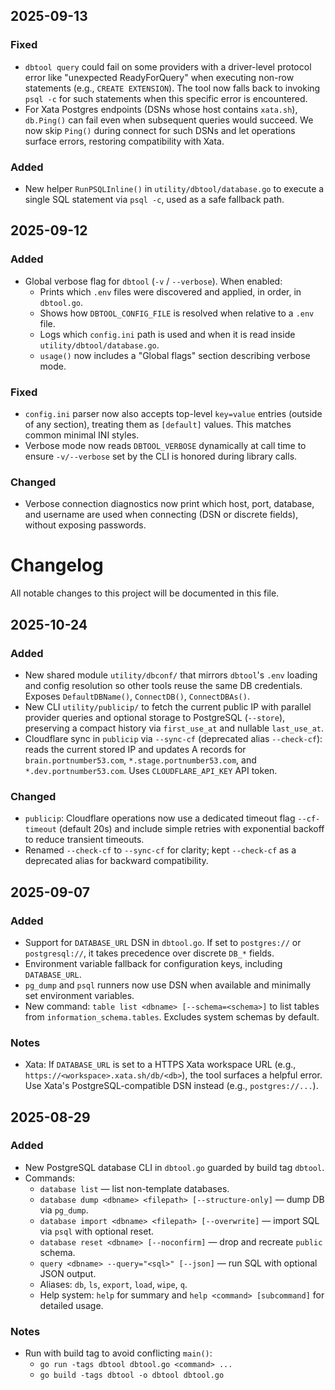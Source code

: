 ## 2025-09-13

### Fixed

- `dbtool query` could fail on some providers with a driver-level protocol error like "unexpected ReadyForQuery" when executing non-row statements (e.g., `CREATE EXTENSION`). The tool now falls back to invoking `psql -c` for such statements when this specific error is encountered.
- For Xata Postgres endpoints (DSNs whose host contains `xata.sh`), `db.Ping()` can fail even when subsequent queries would succeed. We now skip `Ping()` during connect for such DSNs and let operations surface errors, restoring compatibility with Xata.

### Added

- New helper `RunPSQLInline()` in `utility/dbtool/database.go` to execute a single SQL statement via `psql -c`, used as a safe fallback path.

## 2025-09-12

### Added

- Global verbose flag for `dbtool` (`-v` / `--verbose`). When enabled:
  - Prints which `.env` files were discovered and applied, in order, in `dbtool.go`.
  - Shows how `DBTOOL_CONFIG_FILE` is resolved when relative to a `.env` file.
  - Logs which `config.ini` path is used and when it is read inside `utility/dbtool/database.go`.
  - `usage()` now includes a "Global flags" section describing verbose mode.

### Fixed

- `config.ini` parser now also accepts top-level `key=value` entries (outside of any section), treating them as `[default]` values. This matches common minimal INI styles.
- Verbose mode now reads `DBTOOL_VERBOSE` dynamically at call time to ensure `-v/--verbose` set by the CLI is honored during library calls.

### Changed

- Verbose connection diagnostics now print which host, port, database, and username are used when connecting (DSN or discrete fields), without exposing passwords.

# Changelog

All notable changes to this project will be documented in this file.

## 2025-10-24

### Added

- New shared module `utility/dbconf/` that mirrors `dbtool`'s `.env` loading and config resolution so other tools reuse the same DB credentials. Exposes `DefaultDBName()`, `ConnectDB()`, `ConnectDBAs()`.
- New CLI `utility/publicip/` to fetch the current public IP with parallel provider queries and optional storage to PostgreSQL (`--store`), preserving a compact history via `first_use_at` and nullable `last_use_at`.
- Cloudflare sync in `publicip` via `--sync-cf` (deprecated alias `--check-cf`): reads the current stored IP and updates A records for `brain.portnumber53.com`, `*.stage.portnumber53.com`, and `*.dev.portnumber53.com`. Uses `CLOUDFLARE_API_KEY` API token.

### Changed

- `publicip`: Cloudflare operations now use a dedicated timeout flag `--cf-timeout` (default 20s) and include simple retries with exponential backoff to reduce transient timeouts.
- Renamed `--check-cf` to `--sync-cf` for clarity; kept `--check-cf` as a deprecated alias for backward compatibility.

## 2025-09-07

### Added

- Support for `DATABASE_URL` DSN in `dbtool.go`. If set to `postgres://` or `postgresql://`, it takes precedence over discrete `DB_*` fields.
- Environment variable fallback for configuration keys, including `DATABASE_URL`.
- `pg_dump` and `psql` runners now use DSN when available and minimally set environment variables.
- New command: `table list <dbname> [--schema=<schema>]` to list tables from `information_schema.tables`. Excludes system schemas by default.

### Notes

- Xata: If `DATABASE_URL` is set to a HTTPS Xata workspace URL (e.g., `https://<workspace>.xata.sh/db/<db>`), the tool surfaces a helpful error. Use Xata's PostgreSQL-compatible DSN instead (e.g., `postgres://...`).

## 2025-08-29

### Added

- New PostgreSQL database CLI in `dbtool.go` guarded by build tag `dbtool`.
- Commands:
  - `database list` — list non-template databases.
  - `database dump <dbname> <filepath> [--structure-only]` — dump DB via `pg_dump`.
  - `database import <dbname> <filepath> [--overwrite]` — import SQL via `psql` with optional reset.
  - `database reset <dbname> [--noconfirm]` — drop and recreate `public` schema.
  - `query <dbname> --query="<sql>" [--json]` — run SQL with optional JSON output.
  - Aliases: `db`, `ls`, `export`, `load`, `wipe`, `q`.
  - Help system: `help` for summary and `help <command> [subcommand]` for detailed usage.

### Notes

- Run with build tag to avoid conflicting `main()`:
  - `go run -tags dbtool dbtool.go <command> ...`
  - `go build -tags dbtool -o dbtool dbtool.go`
